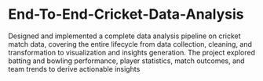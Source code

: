 # End-To-End-Cricket-Data-Analysis
Designed and implemented a complete data analysis pipeline on cricket match data, covering the entire lifecycle from data collection, cleaning, and transformation to visualization and insights generation. The project explored batting and bowling performance, player statistics, match outcomes, and team trends to derive actionable insights
